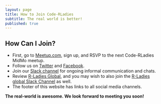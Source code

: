 ```yaml
---
layout: page
title: How to Join Code-RLadies
subtitle: The real world is better!
published: true
---
```


## How Can I Join? 

* First, go to [Meetup.com](https://www.meetup.com/rladies-mid-mo/events), sign up, and RSVP to the next Code-RLadies MidMo meetup.
* Follow us on [Twitter](https://twitter.com/rmidmo) and [Facebook](https://www.facebook.com/groups/396114954402290). 
* Join our [Slack channel](http://bit.ly/2M5Xk2Z) for ongoing informal communication and chats.
* Review [R-Ladies Global](http://rladies.org/), and you may wish to also join the [R-Ladies global Slack Channel](https://rladies-community-slack.herokuapp.com/) as well. 
* The footer of this website has links to all social media channels. 

**The real-world is awesome. We look forward to meeting you soon!**
